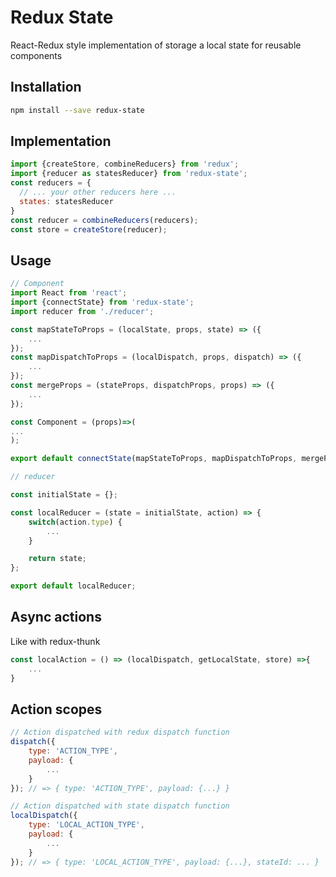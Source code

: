 # Redux State

React-Redux style implementation of storage a local state for reusable components

## Installation

```bash
npm install --save redux-state
```

## Implementation

```javascript
import {createStore, combineReducers} from 'redux';
import {reducer as statesReducer} from 'redux-state';
const reducers = {
  // ... your other reducers here ...
  states: statesReducer
}
const reducer = combineReducers(reducers);
const store = createStore(reducer);
```

## Usage

```javascript
// Component
import React from 'react';
import {connectState} from 'redux-state';
import reducer from './reducer';

const mapStateToProps = (localState, props, state) => ({
    ...
});
const mapDispatchToProps = (localDispatch, props, dispatch) => ({
    ...
});
const mergeProps = (stateProps, dispatchProps, props) => ({
    ...
});

const Component = (props)=>(
...
);

export default connectState(mapStateToProps, mapDispatchToProps, mergeProps, reducer)(Component);

// reducer

const initialState = {};

const localReducer = (state = initialState, action) => {
    switch(action.type) {
        ...
    }

    return state;
};

export default localReducer;
```

## Async actions

Like with redux-thunk

```javascript
const localAction = () => (localDispatch, getLocalState, store) =>{
    ...
}
```

## Action scopes

```javascript
// Action dispatched with redux dispatch function
dispatch({
    type: 'ACTION_TYPE',
    payload: {
        ...
    }
}); // => { type: 'ACTION_TYPE', payload: {...} }

// Action dispatched with state dispatch function
localDispatch({
    type: 'LOCAL_ACTION_TYPE',
    payload: { 
        ...
    }
}); // => { type: 'LOCAL_ACTION_TYPE', payload: {...}, stateId: ... }
```

